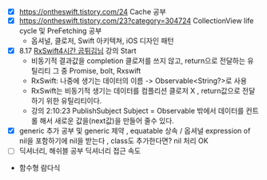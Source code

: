 
- [x] https://ontheswift.tistory.com/24 Cache 공부
- [x] https://ontheswift.tistory.com/23?category=304724 CollectionView life cycle 및 PreFetching 공부
  * 옵셔널, 클로저, Swift 아키텍쳐, iOS 디자인 패턴
- [x] 8.17 [RxSwift4시간 곰튀김님](https://www.youtube.com/watch?v=iHKBNYMWd5I) 강의 Start
  * 비동기적 결과값을 completion 클로저를 쓰지 않고, return으로 전달하는 유틸리티 그 중 Promise, bolt, Rxswift
  * RxSwift: 나중에 생기는 데이터의 이름 -> Observable<String?>로 사용
  * RxSwift는 비동기적 생기는 데이터를 컴플리션 클로저 X , return값으로 전달하기 위한 유틸리티이다.
  * 강의 2:10:23 PublishSubject Subject = Observable 밖에서 데이터를 컨트롤 해서 새로운 값을(next값)을 만들어 줄수 있다.
- [x] generic 추가 공부 및 generic 제약 , equatable 상속 / 옵셔널 expression of nil을 포함하기에 nil을 받는다 , class도 추가한다면? nil 처리 OK 
- [ ] 딕셔너리, 해쉬블 공부 딕셔너리 접근 속도 
- 함수형 람다식
